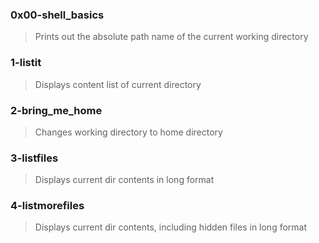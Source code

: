 ### 0x00-shell_basics
> Prints out the absolute path name of the current working directory

### 1-listit
> Displays content list of current directory

### 2-bring_me_home
> Changes working directory to home directory

### 3-listfiles
> Displays current dir contents in long format

### 4-listmorefiles
> Displays current dir contents, including hidden files in long format

